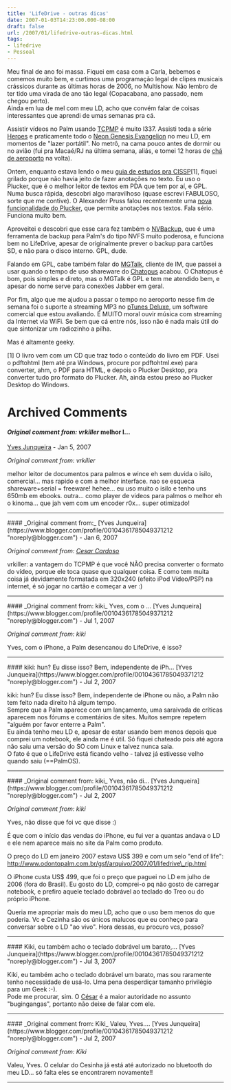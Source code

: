 ```yaml
---
title: 'LifeDrive - outras dicas'
date: 2007-01-03T14:23:00.000-08:00
draft: false
url: /2007/01/lifedrive-outras-dicas.html
tags: 
- lifedrive
- Pessoal
---
```


Meu final de ano foi massa. Fiquei em casa com a Carla, bebemos e comemos muito bem, e curtimos uma programação legal de clipes musicais crássicos durante as últimas horas de 2006, no Multishow. Não lembro de ter tido uma virada de ano tão legal (Copacabana, ano passado, nem chegou perto).  
Ainda em lua de mel com meu LD, acho que convém falar de coisas interessantes que aprendi de umas semanas pra cá.  
  
Assistir vídeos no Palm usando [TCPMP](http://tcpmp.corecodec.org/) é muito l337. Assisti toda a série [Heroes](http://www.imdb.com/title/tt0813715/) e praticamente todo o [Neon Genesis Evangelion](http://www.imdb.com/title/tt0112159/) no meu LD, em momentos de "lazer portátil". No metrô, na cama pouco antes de dormir ou no avião (fui pra Macaé/RJ na última semana, aliás, e tomei 12 horas de [chá de aeroporto](http://www.infraero.gov.br/) na volta).  
  
Ontem, enquanto estava lendo o meu [guia de estudos pra CISSP](http://www.cetico.org/tech/library/shon-harris/cisspr-all-in-one-exam-guide-third-edition-all-in-one/)\[1\], fiquei grilado porque não havia jeito de fazer anotações no texto. Eu uso o Plucker, que é o melhor leitor de textos em PDA que tem por aí, e GPL.  
Numa busca rápida, descobri algo maravilhoso (quase escrevi FABULOSO, sorte que me contive). O Alexander Pruss falou recentemente uma [nova funcionalidade do Plucker](http://tamspalm.tamoggemon.com/2006/11/13/plucker-annotations/), que permite anotações nos textos. Fala sério. Funciona muito bem.  
  
Aproveitei e descobri que esse cara fez também o [NVBackup](http://handypalmstuff.sourceforge.net/), que é uma ferramenta de backup para Palm's do tipo NVFS muito poderosa, e funciona bem no LifeDrive, apesar de originalmente prever o backup para cartões SD, e não para o disco interno. GPL, dude.  
  
Falando em GPL, cabe também falar do [MGTalk](http://mgtalk.sourceforge.net/), cliente de IM, que passei a usar quando o tempo de uso shareware do [Chatopus](http://www.chatopus.com/) acabou. O Chatopus é bom, pois simples e direto, mas o MGTalk é GPL e tem me atendido bem, e apesar do nome serve para conexões Jabber em geral.  
  
Por fim, algo que me ajudou a passar o tempo no aeroporto nesse fim de semana foi o suporte a streaming MP3 no [pTunes Deluxe](http://www.pocket-tunes.com/), um software comercial que estou avaliando. É MUITO moral ouvir música com streaming da Internet via WiFi. Se bem que cá entre nós, isso não é nada mais útil do que sintonizar um radiozinho a pilha.  
  
Mas é altamente geeky.  
  
\[1\] O livro vem com um CD que traz todo o conteúdo do livro em PDF. Usei o pdftohtml (tem até pra Windows, procure por pdftohtml.exe) para converter, ahm, o PDF para HTML, e depois o Plucker Desktop, pra converter tudo pro formato do Plucker. Ah, ainda estou preso ao Plucker Desktop do Windows.
# Archived Comments

#### _Original comment from: vrkiller_ melhor l...
[Yves Junqueira](https://www.blogger.com/profile/00104361785049371212 "noreply@blogger.com") - <time datetime="2007-01-05T15:27:00.000-08:00">Jan 5, 2007</time>

_Original comment from: vrkiller_  
  
melhor leitor de documentos para palmos e wince eh sem duvida o isilo, comercial... mas rapido e com a melhor interface. nao se esqueca shareware+serial = freeware! hehee... eu uso muito o isilo e tenho uns 650mb em ebooks. outra... como player de videos para palmos o melhor eh o kinoma... que jah vem com um encoder r0x... super otimizado!
<hr />
#### _Original comment from:_
[Yves Junqueira](https://www.blogger.com/profile/00104361785049371212 "noreply@blogger.com") - <time datetime="2007-01-06T03:44:00.000-08:00">Jan 6, 2007</time>

_Original comment from: [Cesar Cardoso](http://fudeblog.zyakannazio.eti.br)_  
  
vrkiller: a vantagem do TCPMP é que você NÃO precisa converter o formato do vídeo, porque ele toca quase que qualquer coisa. E como tem muita coisa já devidamente formatada em 320x240 (efeito iPod Vídeo/PSP) na internet, é só jogar no cartão e começar a ver :)
<hr />
#### _Original comment from: kiki_ Yves, com o ...
[Yves Junqueira](https://www.blogger.com/profile/00104361785049371212 "noreply@blogger.com") - <time datetime="2007-07-02T15:49:00.000-07:00">Jul 1, 2007</time>

_Original comment from: kiki_  
  
Yves, com o iPhone, a Palm desencanou do LifeDrive, é isso?
<hr />
#### kiki: hun? Eu disse isso? Bem, independente de iPh...
[Yves Junqueira](https://www.blogger.com/profile/00104361785049371212 "noreply@blogger.com") - <time datetime="2007-07-02T19:20:00.000-07:00">Jul 2, 2007</time>

kiki: hun? Eu disse isso? Bem, independente de iPhone ou não, a Palm não tem feito nada direito há algum tempo.  
Sempre que a Palm aparece com um lançamento, uma saraivada de críticas aparecem nos fórums e comentários de sites. Muitos sempre repetem "alguém por favor enterre a Palm".  
Eu ainda tenho meu LD e, apesar de estar usando bem menos depois que comprei um notebook, ele ainda me é útil. Só fiquei chateado pois até agora não saiu uma versão do SO com Linux e talvez nunca saia.  
O fato é que o LifeDrive está ficando velho - talvez já estivesse velho quando saiu (==PalmOS).
<hr />
#### _Original comment from: kiki_ Yves, não di...
[Yves Junqueira](https://www.blogger.com/profile/00104361785049371212 "noreply@blogger.com") - <time datetime="2007-07-03T02:38:00.000-07:00">Jul 2, 2007</time>

_Original comment from: kiki_  
  
Yves, não disse que foi vc que disse :)  
  
É que com o início das vendas do iPhone, eu fui ver a quantas andava o LD e ele nem aparece mais no site da Palm como produto.  
  
O preço do LD em janeiro 2007 estava US$ 399 e com um selo "end of life": http://www.odontopalm.com.br/gsf/arquivo/2007/01/lifedrive\_rip.html  
  
O iPhone custa US$ 499, que foi o preço que paguei no LD em julho de 2006 (fora do Brasil). Eu gosto do LD, comprei-o pq não gosto de carregar notebook, e prefiro aquele teclado dobrável ao teclado do Treo ou do próprio iPhone.  
  
Queria me apropriar mais do meu LD, acho que o uso bem menos do que poderia. Vc e Cezinha são os únicos malucos que eu conheço para conversar sobre o LD "ao vivo". Hora dessas, eu procuro vcs, posso?
<hr />
#### Kiki, eu também acho o teclado dobrável um barato,...
[Yves Junqueira](https://www.blogger.com/profile/00104361785049371212 "noreply@blogger.com") - <time datetime="2007-07-03T16:44:00.000-07:00">Jul 3, 2007</time>

Kiki, eu também acho o teclado dobrável um barato, mas sou raramente tenho necessidade de usá-lo. Uma pena desperdiçar tamanho privilégio para um Geek :-).  
Pode me procurar, sim. O [César](http://zyakannazio.eti.br/fudeblog) é a maior autoridade no assunto "bugingangas", portanto não deixe de falar com ele.
<hr />
#### _Original comment from: Kiki_ Valeu, Yves....
[Yves Junqueira](https://www.blogger.com/profile/00104361785049371212 "noreply@blogger.com") - <time datetime="2007-07-10T12:15:00.000-07:00">Jul 2, 2007</time>

_Original comment from: Kiki_  
  
Valeu, Yves. O celular do Cesinha já está até autorizado no bluetooth do meu LD... só falta eles se encontrarem novamente!!
<hr />
